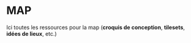 # MAP
Ici toutes les ressources pour la map (**croquis de conception**, **tilesets**, **idées de lieux**, etc.)
